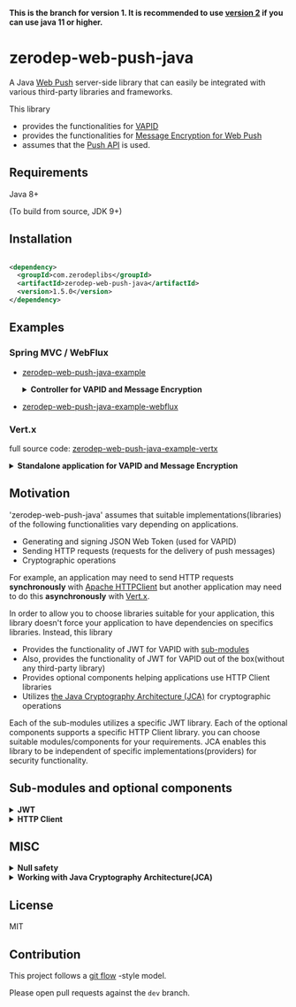 **This is the branch for version 1. It is recommended to use [version 2](https://github.com/st-user/zerodep-web-push-java) if you can use java 11 or higher.**

# zerodep-web-push-java

A Java [Web Push](https://datatracker.ietf.org/doc/html/rfc8030) server-side library that can easily
be integrated with various third-party libraries and frameworks.

This library

- provides the functionalities for [VAPID](https://datatracker.ietf.org/doc/html/rfc8292)
- provides the functionalities
  for [Message Encryption for Web Push](https://datatracker.ietf.org/doc/html/rfc8291)
- assumes that the [Push API](https://www.w3.org/TR/push-api/) is used.

## Requirements

Java 8+

(To build from source, JDK 9+)

## Installation

``` xml

<dependency>
  <groupId>com.zerodeplibs</groupId>
  <artifactId>zerodep-web-push-java</artifactId>
  <version>1.5.0</version>
</dependency>

```

## Examples

### Spring MVC / WebFlux

  - [zerodep-web-push-java-example](https://github.com/st-user/zerodep-web-push-java-example)

    <details>
        <summary><b>Controller for VAPID and Message Encryption</b></summary>
    
    ``` java

    @Component
    public class MyComponents {
    
        /**
         * In this example, we read a key pair for VAPID
         * from a PEM formatted file on the file system.
         * <p>
         * You can extract key pairs from various sources:
         * '.der' file(binary content), an octet sequence stored in a database and so on.
         * For more information, please see the javadoc of PrivateKeySources and PublicKeySources.
         */
        @Bean
        public VAPIDKeyPair vaidKeyPair(
            @Value("${private.key.file.path}") String privateKeyFilePath,
            @Value("${public.key.file.path}") String publicKeyFilePath) throws IOException {
    
            return VAPIDKeyPairs.of(
                PrivateKeySources.ofPEMFile(new File(privateKeyFilePath).toPath()),
                PublicKeySources.ofPEMFile(new File(publicKeyFilePath).toPath())
    
                /*
                 * If you want to make your own VAPIDJWTGenerator,
                 * the project for its sub-modules is a good example.
                 * For more information, please consult the source codes on https://github.com/st-user/zerodep-web-push-java-ext-jwt
                 */
    
                // (privateKey, publicKey) -> new MyOwnVAPIDJWTGenerator(privateKey)
            );
        }
    }
    
    @SpringBootApplication
    @RestController
    public class BasicExample {
    
        @Autowired
        private VAPIDKeyPair vapidKeyPair;
    
        /**
         * # Step 1.
         * Sends the public key to user agents.
         * <p>
         * The user agents create a push subscription with this public key.
         */
        @GetMapping("/getPublicKey")
        public byte[] getPublicKey() {
            return vapidKeyPair.extractPublicKeyInUncompressedForm();
        }
    
        /**
         * # Step 2.
         * Obtains push subscriptions from user agents.
         * <p>
         * The application server(this application) requests the delivery of push messages with these subscriptions.
         */
        @PostMapping("/subscribe")
        public void subscribe(@RequestBody PushSubscription subscription) {
            this.saveSubscriptionToStorage(subscription);
        }
    
        /**
         * # Step 3.
         * Requests the delivery of push messages.
         * <p>
         * In this example, for simplicity and testability, we use an HTTP endpoint for this purpose.
         * However, in real applications, this feature doesn't have to be provided as an HTTP endpoint.
         */
        @PostMapping("/sendMessage")
        public ResponseEntity<String> sendMessage(@RequestBody MyMessage myMessage)
            throws IOException {
    
            String message = myMessage.getMessage();
    
            OkHttpClient httpClient = new OkHttpClient();
            for (PushSubscription subscription : getSubscriptionsFromStorage()) {
    
                Request request = OkHttpClientRequestPreparer.getBuilder()
                    .pushSubscription(subscription)
                    .vapidJWTExpiresAfter(15, TimeUnit.MINUTES)
                    .vapidJWTSubject("mailto:example@example.com")
                    .pushMessage(message)
                    .ttl(1, TimeUnit.HOURS)
                    .urgencyLow()
                    .topic("MyTopic")
                    .build(vapidKeyPair)
                    .toRequest();
    
                // In this example, we send push messages in simple text format.
                // You can also send them in JSON format as follows:
                //
                // ObjectMapper objectMapper = (Create a new one or get from the DI container.)
                // ....
                // pushMessage(objectMapper.writeValueAsBytes(objectForJson))
                // ....
    
                try (Response response = httpClient.newCall(request).execute()) {
                    logger.info(String.format("[OkHttp] status code: %d", response.code()));
                    // 201 Created : Success!
                    // 410 Gone : The subscription is no longer valid.
                    // etc...
                    // for more information, see the useful link below:
                    // [Response from push service - The Web Push Protocol ](https://developers.google.com/web/fundamentals/push-notifications/web-push-protocol)
                }
    
            }
    
            return ResponseEntity.ok()
                .header(HttpHeaders.CONTENT_TYPE, MediaType.TEXT_PLAIN_VALUE)
                .body("The message has been processed.");
        }
    
        ... Omitted for simplicity.
    
    } 

    ```

    </details>

  - [zerodep-web-push-java-example-webflux](https://github.com/st-user/zerodep-web-push-java-example-webflux)

### Vert.x

full source
code: [zerodep-web-push-java-example-vertx](https://github.com/st-user/zerodep-web-push-java-example-vertx)

<details>
    <summary><b>Standalone application for VAPID and Message Encryption</b></summary>

``` java

public class Example {

    /**
     * In this example, we read a key pair for VAPID
     * from a PEM formatted file on the file system.
     * <p>
     * You can extract key pairs from various sources:
     * '.der' file(binary content), an octet sequence stored in a database and so on.
     * For more information, please see the javadoc of PrivateKeySources and PublicKeySources.
     */
    private static VAPIDKeyPair createVAPIDKeyPair(Vertx vertx) throws IOException {
        return VAPIDKeyPairs.of(
            PrivateKeySources.ofPEMFile(new File("./.keys/my-private_pkcs8.pem").toPath()),
            PublicKeySources.ofPEMFile(new File("./.keys/my-pub.pem").toPath()),
            new VertxVAPIDJWTGeneratorFactory(() -> vertx));
    }

    public static void main(String[] args) throws IOException {

        Vertx vertx = Vertx.vertx();
        WebClient client = WebClient.create(vertx);
        Router router = Router.router(vertx);
        router.route().handler(BodyHandler.create());

        VAPIDKeyPair vapidKeyPair = createVAPIDKeyPair(vertx);
        MockSubscriptionStorage mockStorage = new MockSubscriptionStorage();

        /*
         * # Step 1.
         * Sends the public key to user agents.
         *
         * The user agents create a push subscription with this public key.
         */
        router
            .get("/getPublicKey")
            .handler(ctx ->
                ctx.response()
                    .putHeader("Content-Type", "application/octet-stream")
                    .end(Buffer.buffer(vapidKeyPair.extractPublicKeyInUncompressedForm()))
            );

        /*
         * # Step 2.
         * Obtains push subscriptions from user agents.
         *
         * The application server(this application) requests the delivery of push messages with these subscriptions.
         */
        router
            .post("/subscribe")
            .handler(ctx -> {

                PushSubscription subscription =
                    ctx.getBodyAsJson().mapTo(PushSubscription.class);
                mockStorage.saveSubscriptionToStorage(subscription);

                ctx.response().end();
            });

        /*
         * # Step 3.
         * Requests the delivery of push messages.
         *
         * In this example, for simplicity and testability, we use an HTTP endpoint for this purpose.
         * However, in real applications, this feature doesn't have to be provided as an HTTP endpoint.
         */
        router
            .post("/sendMessage")
            .handler(ctx -> {

                String message = ctx.getBodyAsJson().getString("message");
                vertx.getOrCreateContext().put("messageToSend", new SampleMessageData(message));

                ExamplePushMessageDeliveryRequestProcessor processor =
                    new ExamplePushMessageDeliveryRequestProcessor(
                        vertx,
                        client,
                        vapidKeyPair,
                        mockStorage.getSubscriptionsFromStorage()
                    );
                processor.start();

                ctx.response()
                    .putHeader("Content-Type", "text/plain")
                    .end("Started sending notifications.");
            });

        router.route("/*").handler(StaticHandler.create());

        vertx.createHttpServer().requestHandler(router).listen(8080, res -> {
            System.out.println("Vert.x HTTP server started.");
        });
    }

    /**
     * Sends HTTP requests to push services to request the delivery of push messages.
     * <p>
     * This class utilizes:
     * <ul>
     * <li>{@link Vertx#executeBlocking(Handler, Handler)} for the JWT creation and the message encryption.</li>
     * <li>{@link WebClient} for sending HTTP request asynchronously.</li>
     * </ul>
     */
    static class ExamplePushMessageDeliveryRequestProcessor {

        private final Vertx vertx;
        private final WebClient client;
        private final VAPIDKeyPair vapidKeyPair;
        private final List<PushSubscription> targetSubscriptions;

        private final int requestIntervalMillis;
        private final int connectionTimeoutMillis;

        ExamplePushMessageDeliveryRequestProcessor(
            Vertx vertx,
            WebClient client,
            VAPIDKeyPair vapidKeyPair,
            Collection<PushSubscription> targetSubscriptions) {

            this.vertx = vertx;
            this.client = client;
            this.vapidKeyPair = vapidKeyPair;
            this.targetSubscriptions = targetSubscriptions.stream().collect(Collectors.toList());
            this.requestIntervalMillis = 100;
            this.connectionTimeoutMillis = 10_000;
        }

        void start() {
            startInternal(0);
        }

        private void startInternal(int currentIndex) {

            PushSubscription subscription = targetSubscriptions.get(currentIndex);
            SampleMessageData messageData = vertx.getOrCreateContext().get("messageToSend");

            vertx.executeBlocking(promise -> {

                // In some circumstances, the JWT creation and the message encryption
                // may be considered "blocking" operations.
                //
                // On the author's environment, the JWT creation takes about 0.7ms
                // and the message encryption takes about 1.7ms.
                //
                // reference: https://vertx.io/docs/vertx-core/java/#golden_rule

                VertxWebClientRequestPreparer requestPreparer =
                    VertxWebClientRequestPreparer.getBuilder()
                        .pushSubscription(subscription)
                        .vapidJWTExpiresAfter(15, TimeUnit.MINUTES)
                        .vapidJWTSubject("mailto:example@example.com")
                        .pushMessage(messageData.getMessage())
                        .ttl(1, TimeUnit.HOURS)
                        .urgencyNormal()
                        .topic("MyTopic")
                        .build(vapidKeyPair);

                promise.complete(requestPreparer);

            }, res -> {

                VertxWebClientRequestPreparer requestPreparer =
                    (VertxWebClientRequestPreparer) res.result();
                requestPreparer.sendBuffer(
                    client,
                    req -> req.timeout(connectionTimeoutMillis),
                    httpResponseAsyncResult -> {

                        HttpResponse<Buffer> result = httpResponseAsyncResult.result();
                        System.out.println(
                            String.format("status code: %d", result.statusCode()));
                        // 201 Created : Success!
                        // 410 Gone : The subscription is no longer valid.
                        // etc...
                        // for more information, see the useful link below:
                        // [Response from push service - The Web Push Protocol ](https://developers.google.com/web/fundamentals/push-notifications/web-push-protocol)

                    }
                );

            });

            if (currentIndex == targetSubscriptions.size() - 1) {
                return;
            }

            // In order to avoid wasting bandwidth,
            // we send HTTP requests at some intervals.
            vertx.setTimer(requestIntervalMillis, id -> startInternal(currentIndex + 1));
        }
    }
    
    ... Omitted for simplicity.
    
}

```

</details>

## Motivation

'zerodep-web-push-java' assumes that suitable implementations(libraries) of the following
functionalities vary depending on applications.

- Generating and signing JSON Web Token (used for VAPID)
- Sending HTTP requests (requests for the delivery of push messages)
- Cryptographic operations

For example, an application may need to send HTTP requests **synchronously**
with [Apache HTTPClient](https://hc.apache.org/httpcomponents-client-5.1.x/) but another application
may need to do this **asynchronously** with [Vert.x](https://vertx.io/docs/vertx-web-client/java/).

In order to allow you to choose libraries suitable for your application, this library doesn't force
your application to have dependencies on specifics libraries. Instead, this library

- Provides the functionality of JWT for VAPID
  with [sub-modules](https://github.com/st-user/zerodep-web-push-java-ext-jwt)
- Also, provides the functionality of JWT for VAPID out of the box(without any third-party library)
- Provides optional components helping applications use HTTP Client libraries
- Utilizes
  [the Java Cryptography Architecture (JCA)](https://docs.oracle.com/javase/8/docs/technotes/guides/security/crypto/CryptoSpec.html)
  for cryptographic operations

Each of the sub-modules utilizes a specific JWT library. Each of the optional components supports a
specific HTTP Client library. you can choose suitable modules/components for your requirements. JCA
enables this library to be independent of specific implementations(providers) for security
functionality.


## Sub-modules and optional components

<details>
    <summary><b>JWT</b></summary>

A JWT library is used to generate JSON Web Token (JWT)
for [VAPID](https://datatracker.ietf.org/doc/html/rfc8292).

Sub-modules for this functionality are available
from [zerodep-web-push-java-ext-jwt](https://github.com/st-user/zerodep-web-push-java-ext-jwt).

These sub-modules are optional.

</details>

<details>
    <summary><b>HTTP Client</b></summary>

Application servers need to send HTTP requests to push services in order to request the delivery of
push messages. Helper components for this functionality are available from
the `com.zerodeplibs.webpush.httpclient` package. Each of these helper components utilizes a
third-party HTTP Client library. Supported libraries are listed below.

- [OkHttp](https://square.github.io/okhttp/)

  Version 4.9.0 or higher. The latest version is recommended.

- [Apache HTTPClient](https://hc.apache.org/httpcomponents-client-5.1.x/)

  Version 5.1 or higher. The latest version is recommended.

- [Eclipse Jetty Client Libraries](https://www.eclipse.org/jetty/documentation/jetty-11/programming-guide/index.html#pg-client)

    - Jetty 9: 9.4.33.v20201020 or higher.
    - Jetty 10: 10.0.0 or higher.
    - Jetty 11: 11.0.0 or higher.

  The latest versions are recommended.

- [Vert.x Web Client](https://vertx.io/docs/vertx-web-client/java/)

    - Vert.x 3: 3.9.2 or higher.
    - Vert.x 4: 4.0.0 or higher.

  The latest versions are recommended.

- **Others**

  'zerodep-web-push-java' doesn't directly provide optional components for the libraries other than the above. However, 'zerodep-web-push-java' can be easily integrated with the other HTTP Client libraries and frameworks.
  For example, you can also utilize the following libraries.

    - [Spring WebFlux (WebClient)](https://docs.spring.io/spring-framework/docs/current/reference/html/web-reactive.html#webflux-client)
    - [Reactor Netty HTTP Client](https://projectreactor.io/docs/netty/release/reference/index.html#http-client)

  Please see [zerodep-web-push-java-example-webflux](https://github.com/st-user/zerodep-web-push-java-example-webflux) for more information.

</details>

## MISC

<details>
    <summary><b>Null safety</b></summary>

The public methods and constructors of this library do not accept `null`s and do not return `null`s.
They throw an `Exception` when a null reference is passed. Some methods
return `java.util.Optional.empty()` when they need to indicate that the value does not exist.

The exceptions are:

- `com.zerodeplibs.webpush.PushSubscription.java`. This is the server-side representation
  of [push subscription](https://www.w3.org/TR/push-api/#push-subscription).
- The methods of `Exception`. For example, their `getCause()` can return null.

</details>


<details>
    <summary><b>Working with Java Cryptography Architecture(JCA)</b></summary>

This library
uses [the Java Cryptography Architecture (JCA)](https://docs.oracle.com/javase/8/docs/technotes/guides/security/crypto/CryptoSpec.html)
API for cryptographic operations. The algorithms used by this library are listed below.

``` java
java.security.SecureRandom
java.security.KeyFactory.getInstance("EC") 
java.security.KeyPairGenerator.getInstance("EC") // curve: secp256r1
java.security.Signature.getInstance("SHA256withECDSA")
javax.crypto.KeyAgreement.getInstance("ECDH")
javax.crypto.Mac.getInstance("HmacSHA256") 
javax.crypto.Cipher.getInstance("AES/GCM/NoPadding")
```

By default, the providers shipped with the JDK will be used(e.g. `SunEC` and `SunJCE`).

Of course, any provider that supports these algorithms is available(
e.g. [Bouncy Castle](https://bouncycastle.org/)). This is because 'zerodep-web-push-java' has no
dependencies on any specific provider.

</details>

## License

MIT

## Contribution

This project follows a [git flow](https://nvie.com/posts/a-successful-git-branching-model/) -style
model.

Please open pull requests against the `dev` branch.
